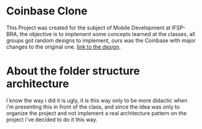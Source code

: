 # Coinbase Clone
This Project was created for the subject of Mobile Development at IFSP-BRA, the objective is to implement some concepts learned at the classes, all groups got random designs to implement, ours was the Coinbase with major changes to the original one.
[link to the design](https://www.uistore.design/items/coinbase-web-and-mobile-free-ui-kit/).

# About the folder structure architecture
I know the way i did it is ugly, it is this way only to be more didactic when i'm presenting this in front of the class, and since the idea was only to organize the project and not implement a real architecture pattern on the project i've decided to do it this way.